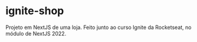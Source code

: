 # ignite-shop

Projeto em NextJS de uma loja. Feito junto ao curso Ignite da Rocketseat, no módulo de NextJS 2022.
